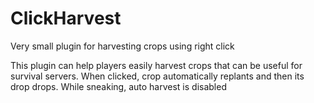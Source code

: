 # ClickHarvest
Very small plugin for harvesting crops using right click

This plugin can help players easily harvest crops that can be useful for survival servers.
When clicked, crop automatically replants and then its drop drops.
While sneaking, auto harvest is disabled
